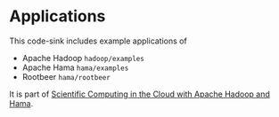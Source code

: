 Applications
================

This code-sink includes example applications of

- Apache Hadoop `hadoop/examples`
- Apache Hama `hama/examples`
- Rootbeer `hama/rootbeer`

It is part of [Scientific Computing in the Cloud with Apache Hadoop and Hama](http://hadoop.illecker.at).
